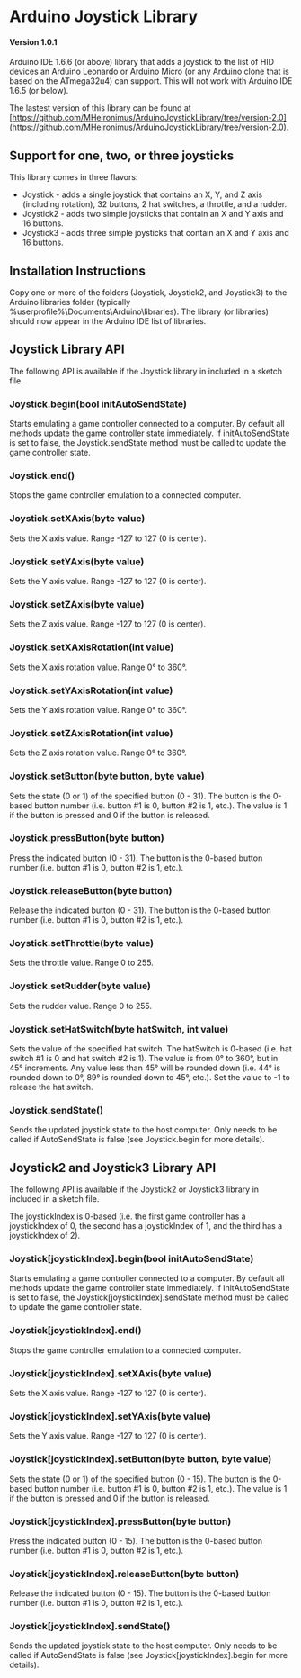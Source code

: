 # Arduino Joystick Library
#### Version 1.0.1

Arduino IDE 1.6.6 (or above) library that adds a joystick to the list of HID devices an Arduino Leonardo or Arduino Micro (or any Arduino clone that is based on the ATmega32u4) can support. This will not work with Arduino IDE 1.6.5 (or below).

The lastest version of this library can be found at [https://github.com/MHeironimus/ArduinoJoystickLibrary/tree/version-2.0](https://github.com/MHeironimus/ArduinoJoystickLibrary/tree/version-2.0).

## Support for one, two, or three joysticks
This library comes in three flavors:
- Joystick - adds a single joystick that contains an X, Y, and Z axis (including rotation), 32 buttons, 2 hat switches, a throttle, and a rudder.
- Joystick2 - adds two simple joysticks that contain an X and Y axis and 16 buttons.
- Joystick3 - adds three simple joysticks that contain an X and Y axis and 16 buttons.

## Installation Instructions
Copy one or more of the folders (Joystick, Joystick2, and Joystick3) to the Arduino libraries folder (typically %userprofile%\Documents\Arduino\libraries). The library (or libraries) should now appear in the Arduino IDE list of libraries.

## Joystick Library API
The following API is available if the Joystick library in included in a sketch file.

### Joystick.begin(bool initAutoSendState)
Starts emulating a game controller connected to a computer. By default all methods update the game controller state immediately. If initAutoSendState is set to false, the Joystick.sendState method must be called to update the game controller state.

### Joystick.end()
Stops the game controller emulation to a connected computer.

### Joystick.setXAxis(byte value)
Sets the X axis value. Range -127 to 127 (0 is center).

### Joystick.setYAxis(byte value)
Sets the Y axis value. Range -127 to 127 (0 is center).

### Joystick.setZAxis(byte value)
Sets the Z axis value. Range -127 to 127 (0 is center).

### Joystick.setXAxisRotation(int value)
Sets the X axis rotation value. Range 0° to 360°.

### Joystick.setYAxisRotation(int value)
Sets the Y axis rotation value. Range 0° to 360°.

### Joystick.setZAxisRotation(int value)
Sets the Z axis rotation value. Range 0° to 360°.

### Joystick.setButton(byte button, byte value)
Sets the state (0 or 1) of the specified button (0 - 31). The button is the 0-based button number (i.e. button #1 is 0, button #2 is 1, etc.). The value is 1 if the button is pressed and 0 if the button is released.

### Joystick.pressButton(byte button)
Press the indicated button (0 - 31). The button is the 0-based button number (i.e. button #1 is 0, button #2 is 1, etc.).

### Joystick.releaseButton(byte button)
Release the indicated button (0 - 31). The button is the 0-based button number (i.e. button #1 is 0, button #2 is 1, etc.).

### Joystick.setThrottle(byte value)
Sets the throttle value. Range 0 to 255.

### Joystick.setRudder(byte value)
Sets the rudder value. Range 0 to 255.

### Joystick.setHatSwitch(byte hatSwitch, int value)
Sets the value of the specified hat switch. The hatSwitch is 0-based (i.e. hat switch #1 is 0 and hat switch #2 is 1). The value is from 0° to 360°, but in 45° increments. Any value less than 45° will be rounded down (i.e. 44° is rounded down to 0°, 89° is rounded down to 45°, etc.). Set the value to -1 to release the hat switch.

### Joystick.sendState()
Sends the updated joystick state to the host computer. Only needs to be called if AutoSendState is false (see Joystick.begin for more details).

## Joystick2 and Joystick3 Library API
The following API is available if the Joystick2 or Joystick3 library in included in a sketch file.

The joystickIndex is 0-based (i.e. the first game controller has a joystickIndex of 0, the second has a joystickIndex of 1, and the third has a joystickIndex of 2).

### Joystick[joystickIndex].begin(bool initAutoSendState)
Starts emulating a game controller connected to a computer. By default all methods update the game controller state immediately. If initAutoSendState is set to false, the Joystick[joystickIndex].sendState method must be called to update the game controller state.

### Joystick[joystickIndex].end()
Stops the game controller emulation to a connected computer.

### Joystick[joystickIndex].setXAxis(byte value)
Sets the X axis value. Range -127 to 127 (0 is center).

### Joystick[joystickIndex].setYAxis(byte value)
Sets the Y axis value. Range -127 to 127 (0 is center).

### Joystick[joystickIndex].setButton(byte button, byte value)
Sets the state (0 or 1) of the specified button (0 - 15). The button is the 0-based button number (i.e. button #1 is 0, button #2 is 1, etc.). The value is 1 if the button is pressed and 0 if the button is released.

### Joystick[joystickIndex].pressButton(byte button)
Press the indicated button (0 - 15). The button is the 0-based button number (i.e. button #1 is 0, button #2 is 1, etc.).

### Joystick[joystickIndex].releaseButton(byte button)
Release the indicated button (0 - 15). The button is the 0-based button number (i.e. button #1 is 0, button #2 is 1, etc.).

### Joystick[joystickIndex].sendState()
Sends the updated joystick state to the host computer. Only needs to be called if AutoSendState is false (see Joystick[joystickIndex].begin for more details).
